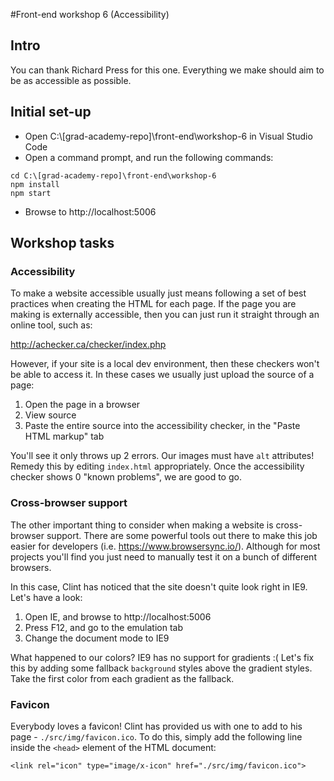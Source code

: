 #Front-end workshop 6 (Accessibility)
## Intro
You can thank Richard Press for this one. Everything we make should aim to be as accessible as possible.
## Initial set-up
* Open C:\\[grad-academy-repo]\front-end\workshop-6 in Visual Studio Code  
* Open a command prompt, and run the following commands:
```
cd C:\[grad-academy-repo]\front-end\workshop-6
npm install
npm start
```
* Browse to http://localhost:5006

## Workshop tasks
### Accessibility
To make a website accessible usually just means following a set of best practices when creating the HTML for each page. If the page you are making is externally accessible, then you can just run it straight through an online tool, such as:

http://achecker.ca/checker/index.php

However, if your site is a local dev environment, then these checkers won't be able to access it. In these cases we usually just upload the source of a page:

1. Open the page in a browser
1. View source
1. Paste the entire source into the accessibility checker, in the "Paste HTML markup" tab

You'll see it only throws up 2 errors. Our images must have `alt` attributes! Remedy this by editing `index.html` appropriately. Once the accessibility checker shows 0 "known problems", we are good to go.

### Cross-browser support
The other important thing to consider when making a website is cross-browser support. There are some powerful tools out there to make this job easier for developers (i.e. https://www.browsersync.io/). Although for most projects you'll find you just need to manually test it on a bunch of different browsers.

In this case, Clint has noticed that the site doesn't quite look right in IE9. Let's have a look:

1. Open IE, and browse to http://localhost:5006
1. Press F12, and go to the emulation tab
1. Change the document mode to IE9

What happened to our colors? IE9 has no support for gradients :( Let's fix this by adding some fallback `background` styles above the gradient styles. Take the first color from each gradient as the fallback.

### Favicon
Everybody loves a favicon! Clint has provided us with one to add to his page - `./src/img/favicon.ico`. To do this, simply add the following line inside the `<head>` element of the HTML document:
```
<link rel="icon" type="image/x-icon" href="./src/img/favicon.ico">
```